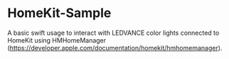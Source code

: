 # HomeKit-Sample

A basic swift usage to interact with LEDVANCE color lights connected to HomeKit using HMHomeManager (https://developer.apple.com/documentation/homekit/hmhomemanager).

